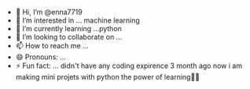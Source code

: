 - 👋 Hi, I’m @enna7719
- 👀 I’m interested in ... machine learning
- 🌱 I’m currently learning ...python
- 💞️ I’m looking to collaborate on ...
- 📫 How to reach me ...
- 😄 Pronouns: ...
- ⚡ Fun fact: ... didn't have any coding expirence 3 month ago now i am making mini projets with python the power of learning🧠💪

<!---
enna7719/enna7719 is a ✨ special ✨ repository because its `README.md` (this file) appears on your GitHub profile.
You can click the Preview link to take a look at your changes.
--->
